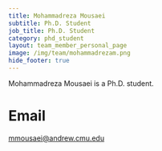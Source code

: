 ```yaml
---
title: Mohammadreza Mousaei
subtitle: Ph.D. Student
job_title: Ph.D. Student
category: phd_student
layout: team_member_personal_page
image: /img/team/mohammadrezam.png
hide_footer: true
---
```


Mohammadreza Mousaei is a Ph.D. student.

# Email #
mmousaei@andrew.cmu.edu

